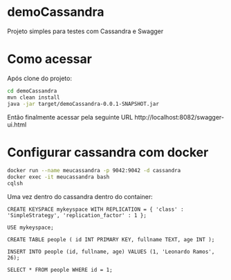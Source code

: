 # demoCassandra
Projeto simples para testes com Cassandra e Swagger

# Como acessar

Após clone do projeto:

```sh
cd demoCassandra
mvn clean install
java -jar target/demoCassandra-0.0.1-SNAPSHOT.jar
```
Então finalmente acessar pela seguinte URL
http://localhost:8082/swagger-ui.html

# Configurar cassandra com docker

```sh
docker run --name meucassandra -p 9042:9042 -d cassandra
docker exec -it meucassandra bash
cqlsh
```
Uma vez dentro do cassandra dentro do container:

```CQL
CREATE KEYSPACE mykeyspace WITH REPLICATION = { 'class' : 'SimpleStrategy', 'replication_factor' : 1 };

USE mykeyspace;

CREATE TABLE people ( id INT PRIMARY KEY, fullname TEXT, age INT );

INSERT INTO people (id, fullname, age) VALUES (1, 'Leonardo Ramos', 26);

SELECT * FROM people WHERE id = 1;
```
